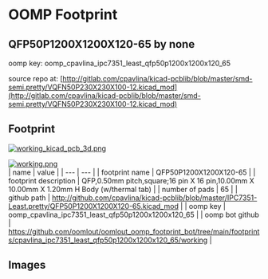 # OOMP Footprint  
## QFP50P1200X1200X120-65  by none  
  
oomp key: oomp_cpavlina_ipc7351_least_qfp50p1200x1200x120_65  
  
source repo at: [http://gitlab.com/cpavlina/kicad-pcblib/blob/master/smd-semi.pretty/VQFN50P230X230X100-12.kicad_mod](http://gitlab.com/cpavlina/kicad-pcblib/blob/master/smd-semi.pretty/VQFN50P230X230X100-12.kicad_mod)  
## Footprint  
  
[![working_kicad_pcb_3d.png](working_kicad_pcb_3d_600.png)](working_kicad_pcb_3d.png)  
  
[![working.png](working_600.png)](working.png)  
| name | value | 
| --- | --- | 
| footprint name | QFP50P1200X1200X120-65 | 
| footprint description | QFP,0.50mm pitch,square;16 pin X 16 pin,10.00mm X 10.00mm X 1.20mm H Body (w/thermal tab) | 
| number of pads | 65 | 
| github path | http://github.com/cpavlina/kicad-pcblib/blob/master/IPC7351-Least.pretty/QFP50P1200X1200X120-65.kicad_mod | 
| oomp key | oomp_cpavlina_ipc7351_least_qfp50p1200x1200x120_65 | 
| oomp bot github | https://github.com/oomlout/oomlout_oomp_footprint_bot/tree/main/footprints/cpavlina_ipc7351_least_qfp50p1200x1200x120_65/working | 
## Images  
